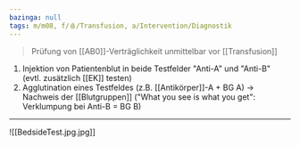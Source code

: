 ```yaml
---
bazinga: null
tags: m/m08, f/🩸/Transfusion, a/Intervention/Diagnostik
---
```

> Prüfung von [[AB0]]-Verträglichkeit unmittelbar vor [[Transfusion]]
1. Injektion von Patientenblut in beide Testfelder "Anti-A" und "Anti-B" (evtl. zusätzlich [[EK]] testen)
2. Agglutination eines Testfeldes (z.B. [[Antikörper]]-A + BG A) → Nachweis der [[Blutgruppen]] ("What you see is what you get": Verklumpung bei Anti-B = BG B)
---
![[BedsideTest.jpg.jpg]]